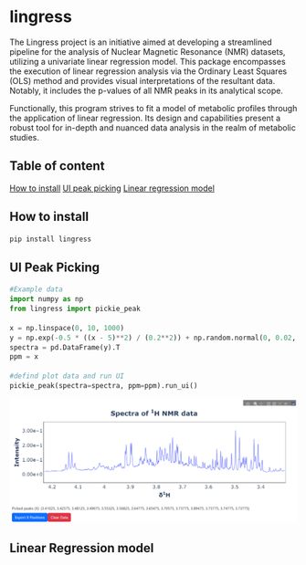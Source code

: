 # lingress
The Lingress project is an initiative aimed at developing a streamlined pipeline for the analysis of Nuclear Magnetic Resonance (NMR) datasets, utilizing a univariate linear regression model. This package encompasses the execution of linear regression analysis via the Ordinary Least Squares (OLS) method and provides visual interpretations of the resultant data. Notably, it includes the p-values of all NMR peaks in its analytical scope.

Functionally, this program strives to fit a model of metabolic profiles through the application of linear regression. Its design and capabilities present a robust tool for in-depth and nuanced data analysis in the realm of metabolic studies.

## **Table of content**
[How to install](##how-to-install)
[UI peak picking](##ui-peak-picking)
[Linear regression model](##linear-regression-model)


## **How to install**

```bash
pip install lingress
```

## **UI Peak Picking**

```python
#Example data
import numpy as np
from lingress import pickie_peak

x = np.linspace(0, 10, 1000)
y = np.exp(-0.5 * ((x - 5)**2) / (0.2**2)) + np.random.normal(0, 0.02, x.size)
spectra = pd.DataFrame(y).T
ppm = x

#defind plot data and run UI
pickie_peak(spectra=spectra, ppm=ppm).run_ui()
```
![img1](./src/img/UI_peak_picking.png)

## **Linear Regression model**



